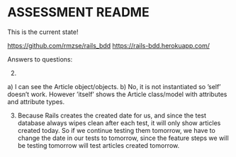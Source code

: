 # ASSESSMENT README

This is the current state!

https://github.com/rmzse/rails_bdd
https://rails-bdd.herokuapp.com/

Answers to questions:

2.
a) I can see the Article object/objects. 
b) No, it is not instantiated so ’self’ doesn’t work. However ’itself’ shows the Article class/model with attributes and attribute types.

3. Because Rails creates the created date for us, and since the test database always wipes clean after each test, it will only show articles created today. So if we continue testing them tomorrow, we have to change the date in our tests to tomorrow, since the feature steps we will be testing tomorrow will test articles created tomorrow.
